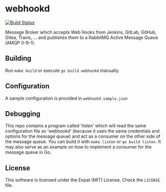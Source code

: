 # webhookd

[![Build Status](https://travis-ci.org/vision-it/webhookd.png)](https://travis-ci.org/vision-it/webhookd)


Message Broker which accepts Web Hooks from Jenkins, GitLab, GitHub, Gitea, Travis, ... and publishes them to a RabbitMQ Active Message Queue (AMQP 0-9-1).


## Building
Run `make build` or execute `go build webhookd` manually.

## Configuration
A sample configuration is provided in `webhookd.sample.json`

## Debugging
This repo contains a program called 'listen' which will read the same configuration file as 'webhookd' (because it uses the same credentials and options for the message queue) and act as a consumer on the other side of the message queue. You can build it with `make listen` or `go build listen`.
It may also serve as an example on how to implement a consumer for the message queue in Go.

## License
This software is licensed under the Expat (MIT) License. Check the `LICENSE` file.
